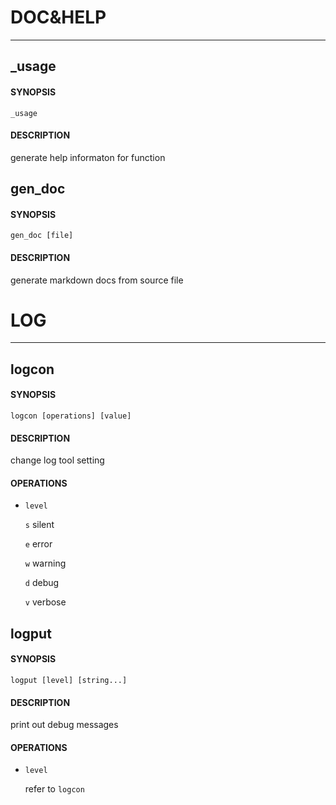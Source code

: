 # DOC&HELP
---------

## _usage

#### SYNOPSIS
  `_usage`

#### DESCRIPTION
  generate help informaton for function

## gen_doc

#### SYNOPSIS
  `gen_doc [file]`

#### DESCRIPTION
  generate markdown docs from source file

# LOG
---------

## logcon

#### SYNOPSIS
  `logcon [operations] [value]`

#### DESCRIPTION
  change log tool setting

#### OPERATIONS
- `level`

    `s`  silent

    `e`  error

    `w`  warning

    `d`  debug

    `v`  verbose

## logput

#### SYNOPSIS
  `logput [level] [string...]`

#### DESCRIPTION
  print out debug messages

#### OPERATIONS
- `level`

    refer to `logcon`

